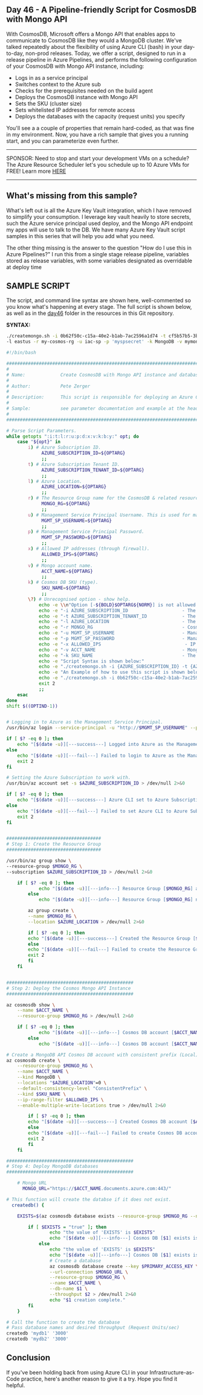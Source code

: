 ## Day 46 -  A Pipeline-friendly Script for CosmosDB with Mongo API

With CosmosDB, Microsoft offers a Mongo API that enables apps to communicate to CosmosDB like they would a MongoDB cluster.
We've talked repeatedly about the flexibility of using Azure CLI (bash) in your day-to-day, non-prod releases. Today, we offer a script, designed to run in a release pipeline in Azure Pipelines, and performs the following configuration of your CosmosDB with Mongo API instance, including:

- Logs in as a service principal
- Switches context to the Azure sub
- Checks for the prerequisites needed on the build agent
- Deploys the CosmosDB instance with Mongo API
- Sets the SKU (cluster size)
- Sets whitelisted IP addresses for remote access
- Deploys the databases with the capacity (request units) you specify

You'll see a a couple of properties that remain hard-coded, as that was fine in my environment. Now, you have a rich sample that gives you a running start, and you can parameterize even further.

***
SPONSOR: Need to stop and start your development VMs on a schedule? The Azure Resource Scheduler let's you schedule up to 10 Azure VMs for FREE! Learn more [HERE](https://azuremarketplace.microsoft.com/en-us/marketplace/apps/lumagatena.resourcescheduler?tab=Overview)
***

## What's missing from this sample?

What's left out is all the Azure Key Vault integration, which I have removed to simplify your consumption. I leverage key vault heavily to store secrets, such the Azure service principal used deploy, and the Mongo API endpoint my apps will use to talk to the DB. We have many Azure Key Vault script samples in this series that will help you add what you need.

The other thing missing is the answer to the question "How do I use this in Azure Pipelines?" I run this from a single stage release pipeline, variables stored as release variables, with some variables designated as overridable at deploy time

## SAMPLE SCRIPT

The script, and command line syntax are shown here, well-commented so you know what's happening at every stage. The full script is shown below, as well as in the [day46](../resources/day46) folder in the resources in this Git repository.

**SYNTAX:**

``` Bash
./createmongo.sh -i 0b62f50c-c15a-40e2-b1ab-7ac2596a1d74 -t cf5b57b5-3bce-46f1-82b0-396341247817 \
-l eastus -r my-cosmos-rg -u iac-sp -p 'myspsecret' -k MongoDB -v mymongoacct -x 73.206.30.142
```

``` Bash
#!/bin/bash

#########################################################################################################
#
# Name:             Create CosmosDB with Mongo API instance and databases
#
# Author:           Pete Zerger  
# 
# Description:      This script is responsible for deploying an Azure Cosmos DB instance.
#
# Sample:           see parameter documentation and example at the head of the script below.
#
#########################################################################################################

# Parse Script Parameters.
while getopts ":i:t:l:r:u:p:d:x:v:k:b:y:" opt; do
    case "${opt}" in
        i) # Azure Subscription ID.
             AZURE_SUBSCRIPTION_ID=${OPTARG}
             ;;
        t) # Azure Subscription Tenant ID.
             AZURE_SUBSCRIPTION_TENANT_ID=${OPTARG}
             ;;
        l) # Azure Location.
             AZURE_LOCATION=${OPTARG}
             ;;
        r) # The Resource Group name for the CosmosDB & related resources.
             MONGO_RG=${OPTARG}
             ;;
        u) # Management Service Principal Username. This is used for managing CosmosDB instances 
             MGMT_SP_USERNAME=${OPTARG}
             ;;
        p) # Management Service Principal Password.
             MGMT_SP_PASSWORD=${OPTARG}
             ;;
        x) # Allowed IP addresses (through firewall).
             ALLOWED_IPS=${OPTARG}
             ;;
        v) # Mongo account name.
             ACCT_NAME=${OPTARG}
             ;;
        k) # Cosmos DB SKU (type).
             SKU_NAME=${OPTARG}
             ;;
        \?) # Unrecognised option - show help.
            echo -e \\n"Option [-${BOLD}$OPTARG${NORM}] is not allowed. All Valid Options are listed below:"
            echo -e "-i AZURE_SUBSCRIPTION_ID                    - The Azure Subscription ID."
            echo -e "-t AZURE_SUBSCRIPTION_TENANT_ID             - The Azure Subscription Tenant ID."
            echo -e "-l AZURE_LOCATION                           - The Azure Location where the File Share will be deployed."
            echo -e "-r MONGO_RG                                 - Cosmos (Mongo) resource group name"
            echo -e "-u MGMT_SP_USERNAME                         - Management Service Principal Username. This is used for managing all Mongo DBs in an Azure Subscription."
            echo -e "-p MGMT_SP_PASSWORD                         - Management Service Principal Password."
            echo -e "-x ALLOWED_IPS                               - IP addresses allowed to access ."
            echo -e "-v ACCT_NAME                                - Mongo account name."
            echo -e "-k SKU_NAME                                 - The type of Cosmos DB to create (MongoDB, Parse, GlobalDocumentDB)"
            echo -e "Script Syntax is shown below:"
            echo -e "./createmongo.sh -i {AZURE_SUBSCRIPTION_ID} -t {AZURE_SUBSCRIPTION_TENANT_ID} -l {AZURE_LOCATION} -r {MONGO_RG} -u {MGMT_SP_USERNAME} -p {MGMT_SP_PASSWORD} -k {SKU_NAME} -v {MONGO_VERSION} -x {ALLOWED_IPS}"
            echo -e "An Example of how to use this script is shown below:"
            echo -e "./createmongo.sh -i 0b62f50c-c15a-40e2-b1ab-7ac2596a1c85 -t cf5b57b5-3bce-46f1-82b0-396341247458 -l eastus -r my-cosmos-rg -u mysvcprcpl -p 'myspsecret' -k MongoDB -v mymongoacct -x 73.206.30.153 \\n"
            exit 2
            ;;
    esac
done
shift $((OPTIND-1))


# Logging in to Azure as the Management Service Principal.
/usr/bin/az login --service-principal -u "http://$MGMT_SP_USERNAME" --p $MGMT_SP_PASSWORD --tenant $AZURE_SUBSCRIPTION_TENANT_ID # > /dev/null 2>&0

if [ $? -eq 0 ]; then
    echo "[$(date -u)][---success---] Logged into Azure as the Management Service Principal [$MGMT_SP_USERNAME]."
else
    echo "[$(date -u)][---fail---] Failed to login to Azure as the Management Service Principal [$MGMT_SP_USERNAME]."
    exit 2
fi

# Setting the Azure Subscription to work with.
/usr/bin/az account set -s $AZURE_SUBSCRIPTION_ID > /dev/null 2>&0

if [ $? -eq 0 ]; then
    echo "[$(date -u)][---success---] Azure CLI set to Azure Subscription [$AZURE_SUBSCRIPTION_ID]."
else
    echo "[$(date -u)][---fail---] Failed to set Azure CLI to Azure Subscription [$AZURE_SUBSCRIPTION_ID]."
    exit 2
fi


###################################
# Step 1: Create the Resource Group
###################################

/usr/bin/az group show \
--resource-group $MONGO_RG \
--subscription $AZURE_SUBSCRIPTION_ID > /dev/null 2>&0

    if [ $? -eq 0 ]; then
            echo "[$(date -u)][---info---] Resource Group [$MONGO_RG] already exists."
        else
            echo "[$(date -u)][---info---] Resource Group [$MONGO_RG] not found."

        az group create \
        --name $MONGO_RG \
        --location $AZURE_LOCATION > /dev/null 2>&0

        if [ $? -eq 0 ]; then
        echo "[$(date -u)][---success---] Created the Resource Group [$MONGO_RG] for the Cosmos (Mongo) instance."
        else
        echo "[$(date -u)][---fail---] Failed to create the Resource Group [$MONGO_RG] for the Cosmos (Mongo) instance."
        exit 2
        fi
    fi


###############################################
# Step 2: Deploy the Cosmos Mongo API Instance 
###############################################

az cosmosdb show \
    --name $ACCT_NAME \
    --resource-group $MONGO_RG > /dev/null 2>&0

    if [ $? -eq 0 ]; then
            echo "[$(date -u)][---info---] Cosmos DB account [$ACCT_NAME] already exists."
        else
            echo "[$(date -u)][---info---] Cosmos DB account [$ACCT_NAME] not found."

# Create a MongoDB API Cosmos DB account with consistent prefix (Local) consistency and multi-master enabled
az cosmosdb create \
    --resource-group $MONGO_RG \
    --name $ACCT_NAME \
    --kind MongoDB \
    --locations "$AZURE_LOCATION"=0 \
    --default-consistency-level "ConsistentPrefix" \
    --kind $SKU_NAME \
    --ip-range-filter $ALLOWED_IPS \
    --enable-multiple-write-locations true > /dev/null 2>&0

        if [ $? -eq 0 ]; then
        echo "[$(date -u)][---success---] Created Cosmos DB account [$ACCT_NAME] for the Cosmos DB instance."
        else
        echo "[$(date -u)][---fail---] Failed to create Cosmos DB account [$ACCT_NAME] for the Cosmos DB instance."
        exit 2
        fi
    fi

###############################################
# Step 4: Deploy MongoDB databases 
###############################################

    # Mongo URL 
      MONGO_URL="https://$ACCT_NAME.documents.azure.com:443/"

# This function will create the databse if it does not exist.
  createdb() {

    EXISTS=$(az cosmosdb database exists --resource-group $MONGO_RG --name $ACCT_NAME --db-name $1)

        if [ $EXISTS = "true" ]; then
                echo "the value of 'EXISTS' is $EXISTS"
                echo "[$(date -u)][---info---] Cosmos DB [$1] exists is true."
            else
                echo "the value of 'EXISTS' is $EXISTS"
                echo "[$(date -u)][---info---] Cosmos DB [$1] exists is false. Creating DB"
                # Create a database 
                az cosmosdb database create --key $PRIMARY_ACCESS_KEY \
                --url-connection $MONGO_URL \
                --resource-group $MONGO_RG \
                --name $ACCT_NAME \
                --db-name $1 \
                --throughput $2 > /dev/null 2>&0
                echo "$1 creation complete."
        fi 
    }

# Call the function to create the database 
# Pass database names and desired throughput (Request Units/sec)
createdb 'mydb1' '3000'
createdb 'mydb2' '3000'
```

## Conclusion

If you've been holding back from using Azure CLI in your Infrastructure-as-Code practice, here's another reason to give it a try. Hope you find it helpful.